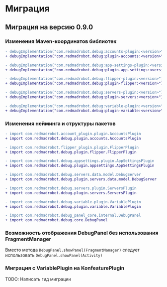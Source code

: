 # Миграция

## Миграция на версию 0.9.0

### Изменения Maven-координатов библиотек

```diff
- debugImplementation("com.redmadrobot.debug:accounts-plugin:<version>")
+ debugImplementation("com.redmadrobot.debug:plugin-accounts:<version>")

- debugImplementation("com.redmadrobot.debug:app-settings-plugin:<version>")
+ debugImplementation("com.redmadrobot.debug:plugin-app-settings:<version>")

- debugImplementation("com.redmadrobot.debug:flipper-plugin:<version>")
+ debugImplementation("com.redmadrobot.debug:plugin-flipper:<version>")

- debugImplementation("com.redmadrobot.debug:servers-plugin:<version>")
+ debugImplementation("com.redmadrobot.debug:plugin-servers:<version>")

- debugImplementation("com.redmadrobot.debug:variable-plugin:<version>")
+ debugImplementation("com.redmadrobot.debug:plugin-variable:<version>")
```

### Изменения нейминга и структуры пакетов

```diff
- import com.redmadrobot.account_plugin.plugin.AccountsPlugin
+ import com.redmadrobot.debug.plugin.accounts.AccountsPlugin

- import com.redmadrobot.flipper_plugin.plugin.FlipperPlugin
+ import com.redmadrobot.debug.plugin.flipper.FlipperPlugin

- import com.redmadrobot.debug.appsettings.plugin.AppSettingsPlugin
+ import com.redmadrobot.debug.plugin.appsettings.AppSettingsPlugin

- import com.redmadrobot.debug.servers.data.model.DebugServer
+ import com.redmadrobot.debug.plugin.servers.data.model.DebugServer

- import com.redmadrobot.debug.servers.plugin.ServersPlugin
+ import com.redmadrobot.debug.plugin.servers.ServersPlugin

- import com.redmadrobot.debug.variable.plugin.VariablePlugin
+ import com.redmadrobot.debug.plugin.variable.VariablePlugin

- import com.redmadrobot.debug_panel_core.internal.DebugPanel
+ import com.redmadrobot.debug.core.DebugPanel
```

### Возможность отображения DebugPanel без использования FragmentManager

Вместо метода `DebugPanel.showPanel(FragmentManager)` следует использовать `DebugPanel.showPanel(Activity)`

### Миграция с VariablePlugin на KonfeaturePlugin

TODO: Написать гид миграции